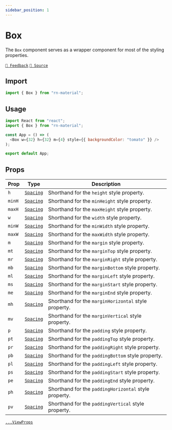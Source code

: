 ```yaml
---
sidebar_position: 1
---
```


# Box

The `Box` component serves as a wrapper component for most of the styling properties.

[`💬 Feedback`](https://github.com/yamankatby/react-native-flex-layout/labels/box)
[`🌱 Source`](https://github.com/yamankatby/react-native-flex-layout/blob/main/src/Box.tsx)

## Import

```js
import { Box } from "rn-material";
```

## Usage

```js with-preview
import React from "react";
import { Box } from "rn-material";

const App = () => (
  <Box w={32} h={32} m={4} style={{ backgroundColor: "tomato" }} />
);

export default App;
```

## Props

| Prop   | Type                                                                | Description                                           |
|--------|---------------------------------------------------------------------|-------------------------------------------------------|
| `h`    | [`Spacing`](https://react-native-flex-layout.js.org/guides/spacing) | Shorthand for the `height` style property.            |
| `minH` | [`Spacing`](https://react-native-flex-layout.js.org/guides/spacing) | Shorthand for the `minHeight` style property.         |
| `maxH` | [`Spacing`](https://react-native-flex-layout.js.org/guides/spacing) | Shorthand for the `maxHeight` style property.         |
| `w`    | [`Spacing`](https://react-native-flex-layout.js.org/guides/spacing) | Shorthand for the `width` style property.             |
| `minW` | [`Spacing`](https://react-native-flex-layout.js.org/guides/spacing) | Shorthand for the `minWidth` style property.          |
| `maxW` | [`Spacing`](https://react-native-flex-layout.js.org/guides/spacing) | Shorthand for the `maxWidth` style property.          |
| `m`    | [`Spacing`](https://react-native-flex-layout.js.org/guides/spacing) | Shorthand for the `margin` style property.            |
| `mt`   | [`Spacing`](https://react-native-flex-layout.js.org/guides/spacing) | Shorthand for the `marginTop` style property.         |
| `mr`   | [`Spacing`](https://react-native-flex-layout.js.org/guides/spacing) | Shorthand for the `marginRight` style property.       |
| `mb`   | [`Spacing`](https://react-native-flex-layout.js.org/guides/spacing) | Shorthand for the `marginBottom` style property.      |
| `ml`   | [`Spacing`](https://react-native-flex-layout.js.org/guides/spacing) | Shorthand for the `marginLeft` style property.        |
| `ms`   | [`Spacing`](https://react-native-flex-layout.js.org/guides/spacing) | Shorthand for the `marginStart` style property.       |
| `me`   | [`Spacing`](https://react-native-flex-layout.js.org/guides/spacing) | Shorthand for the `marginEnd` style property.         |
| `mh`   | [`Spacing`](https://react-native-flex-layout.js.org/guides/spacing) | Shorthand for the `marginHorizontal` style property.  |
| `mv`   | [`Spacing`](https://react-native-flex-layout.js.org/guides/spacing) | Shorthand for the `marginVertical` style property.    |
| `p`    | [`Spacing`](https://react-native-flex-layout.js.org/guides/spacing) | Shorthand for the `padding` style property.           |
| `pt`   | [`Spacing`](https://react-native-flex-layout.js.org/guides/spacing) | Shorthand for the `paddingTop` style property.        |
| `pr`   | [`Spacing`](https://react-native-flex-layout.js.org/guides/spacing) | Shorthand for the `paddingRight` style property.      |
| `pb`   | [`Spacing`](https://react-native-flex-layout.js.org/guides/spacing) | Shorthand for the `paddingBottom` style property.     |
| `pl`   | [`Spacing`](https://react-native-flex-layout.js.org/guides/spacing) | Shorthand for the `paddingLeft` style property.       |
| `ps`   | [`Spacing`](https://react-native-flex-layout.js.org/guides/spacing) | Shorthand for the `paddingStart` style property.      |
| `pe`   | [`Spacing`](https://react-native-flex-layout.js.org/guides/spacing) | Shorthand for the `paddingEnd` style property.        |
| `ph`   | [`Spacing`](https://react-native-flex-layout.js.org/guides/spacing) | Shorthand for the `paddingHorizontal` style property. |
| `pv`   | [`Spacing`](https://react-native-flex-layout.js.org/guides/spacing) | Shorthand for the `paddingVertical` style property.   |

[`...ViewProps`](https://reactnative.dev/docs/view#props)
